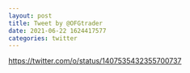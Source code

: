 ```yaml
--- 
layout: post 
title: Tweet by @OFGtrader 
date: 2021-06-22 1624417577 
categories: twitter 
--- 
```

https://twitter.com/o/status/1407535432355700737